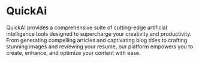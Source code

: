 # QuickAi
QuickAI provides a comprehensive suite of cutting-edge artificial intelligence tools designed to supercharge your creativity and productivity. From generating compelling articles and captivating blog titles to crafting stunning images and reviewing your resume, our platform empowers you to create, enhance, and optimize your content with ease.
